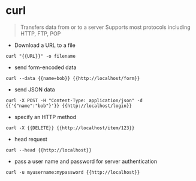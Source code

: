 # curl

> Transfers data from or to a server
> Supports most protocols including HTTP, FTP, POP

- Download a URL to a file

`curl "{{URL}}" -o filename` 

- send form-encoded data

`curl --data {{name=bob}} {{http://localhost/form}}`

- send JSON data

`curl -X POST -H "Content-Type: application/json" -d {{'{"name":"bob"}'}} {{http://localhost/login}}`

- specify an HTTP method

`curl -X {{DELETE}} {{http://localhost/item/123}}`

- head request

`curl --head {{http://localhost}}`

- pass a user name and password for server authentication

`curl -u myusername:mypassword {{http://localhost}}`
